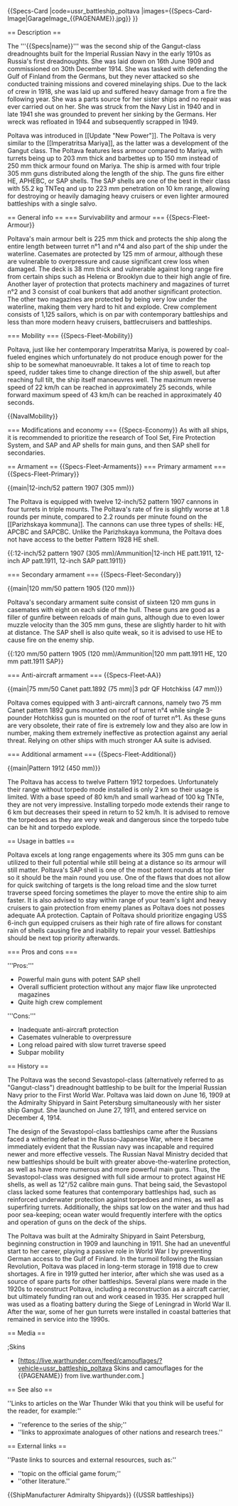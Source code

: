 {{Specs-Card
|code=ussr_battleship_poltava
|images={{Specs-Card-Image|GarageImage_{{PAGENAME}}.jpg}}
}}

== Description ==
<!-- ''In the first part of the description, cover the history of the ship's creation and military application. In the second part, tell the reader about using this ship in the game. Add a screenshot: if a beginner player has a hard time remembering vehicles by name, a picture will help them identify the ship in question.'' -->
The '''{{Specs|name}}''' was the second ship of the Gangut-class dreadnoughts built for the Imperial Russian Navy in the early 1910s as Russia's first dreadnoughts. She was laid down on 16th June 1909 and commissioned on 30th December 1914. She was tasked with defending the Gulf of Finland from the Germans, but they never attacked so she conducted training missions and covered minelaying ships. Due to the lack of crew in 1918, she was laid up and suffered heavy damage from a fire the following year. She was a parts source for her sister ships and no repair was ever carried out on her. She was struck from the Navy List in 1940 and in late 1941 she was grounded to prevent her sinking by the Germans. Her wreck was refloated in 1944 and subsequently scrapped in 1949.

Poltava was introduced in [[Update "New Power"]]. The Poltava is very similar to the [[Imperatritsa Mariya]], as the latter was a development of the Gangut class. The Poltava features less armour compared to Mariya, with turrets being up to 203 mm thick and barbettes up to 150 mm instead of 250 mm thick armour found on Mariya. The ship is armed with four triple 305 mm guns distributed along the length of the ship. The guns fire either HE, APHEBC, or SAP shells. The SAP shells are one of the best in their class with 55.2 kg TNTeq and up to 223 mm penetration on 10 km range, allowing for destroying or heavily damaging heavy cruisers or even lighter armoured battleships with a single salvo.

== General info ==
=== Survivability and armour ===
{{Specs-Fleet-Armour}}
<!-- ''Talk about the vehicle's armour. Note the most well-defended and most vulnerable zones, e.g. the ammo magazine. Evaluate the composition of components and assemblies responsible for movement and manoeuvrability. Evaluate the survivability of the primary and secondary armaments separately. Don't forget to mention the size of the crew, which plays an important role in fleet mechanics. Save tips on preserving survivability for the "Usage in battles" section. If necessary, use a graphical template to show the most well-protected or most vulnerable points in the armour.'' -->
Poltava's main armour belt is 225 mm thick and protects the ship along the entire length between turret n°1 and n°4 and also part of the ship under the waterline. Casemates are protected by 125 mm of armour, although these are vulnerable to overpressure and cause significant crew loss when damaged. The deck is 38 mm thick and vulnerable against long range fire from certain ships such as Helena or Brooklyn due to their high angle of fire. Another layer of protection that protects machinery and magazines of turret n°2 and 3 consist of coal bunkers that add another significant protection. The other two magazines are protected by being very low under the waterline, making them very hard to hit and explode. Crew complement consists of 1,125 sailors, which is on par with contemporary battleships and less than more modern heavy cruisers, battlecruisers and battleships.

=== Mobility ===
{{Specs-Fleet-Mobility}}
<!-- ''Write about the ship's mobility. Evaluate its power and manoeuvrability, rudder rerouting speed, stopping speed at full tilt, with its maximum forward and reverse speed.'' -->
Poltava, just like her contemporary Imperatritsa Mariya, is powered by coal-fueled engines which unfortunately do not produce enough power for the ship to be somewhat manoeuvrable. It takes a lot of time to reach top speed, rudder takes time to change direction of the ship aswell, but after reaching full tilt, the ship itself manoeuvres well. The maximum reverse speed of 22 km/h can be reached in approximately 25 seconds, while forward maximum speed of 43 km/h can be reached in approximately 40 seconds.

{{NavalMobility}}

=== Modifications and economy ===
{{Specs-Economy}}
As with all ships, it is recommended to prioritize the research of Tool Set, Fire Protection System, and SAP and AP shells for main guns, and then SAP shell for secondaries.

== Armament ==
{{Specs-Fleet-Armaments}}
=== Primary armament ===
{{Specs-Fleet-Primary}}
<!-- ''Provide information about the characteristics of the primary armament. Evaluate their efficacy in battle based on their reload speed, ballistics and the capacity of their shells. Add a link to the main article about the weapon: <code><nowiki>{{main|Weapon name (calibre)}}</nowiki></code>. Broadly describe the ammunition available for the primary armament, and provide recommendations on how to use it and which ammunition to choose.'' -->
{{main|12-inch/52 pattern 1907 (305 mm)}}

The Poltava is equipped with twelve 12-inch/52 pattern 1907 cannons in four turrets in triple mounts. The Poltava's rate of fire is slightly worse at 1.8 rounds per minute, compared to 2.2 rounds per minute found on the [[Parizhskaya kommuna]]. The cannons can use three types of shells: HE, APCBC and SAPCBC. Unlike the Parizhskaya kommuna, the Poltava does not have access to the better Pattern 1928 HE shell.

{{:12-inch/52 pattern 1907 (305 mm)/Ammunition|12-inch HE patt.1911, 12-inch AP patt.1911, 12-inch SAP patt.1911}}

=== Secondary armament ===
{{Specs-Fleet-Secondary}}
<!-- ''Some ships are fitted with weapons of various calibres. Secondary armaments are defined as weapons chosen with the control <code>Select secondary weapon</code>. Evaluate the secondary armaments and give advice on how to use them. Describe the ammunition available for the secondary armament. Provide recommendations on how to use them and which ammunition to choose. Remember that any anti-air armament, even heavy calibre weapons, belong in the next section. If there is no secondary armament, remove this section.'' -->
{{main|120 mm/50 pattern 1905 (120 mm)}}

Poltava's secondary armament suite consist of sixteen 120 mm guns in casemates with eight on each side of the hull. These guns are good as a filler of gunfire between reloads of main guns, although due to even lower muzzle velocity than the 305 mm guns, these are slightly harder to hit with at distance. The SAP shell is also quite weak, so it is advised to use HE to cause fire on the enemy ship.

{{:120 mm/50 pattern 1905 (120 mm)/Ammunition|120 mm patt.1911 HE, 120 mm patt.1911 SAP}}

=== Anti-aircraft armament ===
{{Specs-Fleet-AA}}
<!-- ''An important part of the ship's armament responsible for air defence. Anti-aircraft armament is defined by the weapon chosen with the control <code>Select anti-aircraft weapons</code>. Talk about the ship's anti-air cannons and machine guns, the number of guns and their positions, their effective range, and about their overall effectiveness – including against surface targets. If there are no anti-aircraft armaments, remove this section.'' -->
{{main|75 mm/50 Canet patt.1892 (75 mm)|3 pdr QF Hotchkiss (47 mm)}}

Poltava comes equipped with 3 anti-aircraft cannons, namely two 75 mm Canet pattern 1892 guns mounted on roof of turret n°4 while single 3-pounder Hotchkiss gun is mounted on the roof of turret n°1. As these guns are very obsolete, their rate of fire is extremely low and they also are low in number, making them extremely ineffective as protection against any aerial threat. Relying on other ships with much stronger AA suite is advised.

=== Additional armament ===
{{Specs-Fleet-Additional}}
<!-- ''Describe the available additional armaments of the ship: depth charges, mines, torpedoes. Talk about their positions, available ammunition and launch features such as dead zones of torpedoes. If there is no additional armament, remove this section.'' -->
{{main|Pattern 1912 (450 mm)}}

The Poltava has access to twelve Pattern 1912 torpedoes. Unfortunately their range without torpedo mode installed is only 2 km so their usage is limited. With a base speed of 80 km/h and small warhead of 100 kg TNTe, they are not very impressive. Installing torpedo mode extends their range to 6 km but decreases their speed in return to 52 km/h. It is advised to remove the torpedoes as they are very weak and dangerous since the torpedo tube can be hit and torpedo explode.

== Usage in battles ==
<!-- ''Describe the technique of using this ship, the characteristics of her use in a team and tips on strategy. Abstain from writing an entire guide – don't try to provide a single point of view, but give the reader food for thought. Talk about the most dangerous opponents for this vehicle and provide recommendations on fighting them. If necessary, note the specifics of playing with this vehicle in various modes (AB, RB, SB).'' -->
Poltava excels at long range engagements where its 305 mm guns can be utilized to their full potential while still being at a distance so its armour will still matter. Poltava's SAP shell is one of the most potent rounds at top tier so it should be the main round you use. One of the flaws that does not allow for quick switching of targets is the long reload time and the slow turret traverse speed forcing sometimes the player to move the entire ship to aim faster. It is also advised to stay within range of your team's light and heavy cruisers to gain protection from enemy planes as Poltava does not posses adequate AA protection. Captain of Poltava should prioritize engaging USS 6-inch gun equipped cruisers as their high rate of fire allows for constant rain of shells causing fire and inability to repair your vessel. Battleships should be next top priority afterwards.

=== Pros and cons ===
<!-- ''Summarise and briefly evaluate the vehicle in terms of its characteristics and combat effectiveness. Mark its pros and cons in the bulleted list. Try not to use more than 6 points for each of the characteristics. Avoid using categorical definitions such as "bad", "good" and the like - use substitutions with softer forms such as "inadequate" and "effective".'' -->

'''Pros:'''

* Powerful main guns with potent SAP shell
* Overall sufficient protection without any major flaw like unprotected magazines
* Quite high crew complement

'''Cons:'''

* Inadequate anti-aircraft protection
* Casemates vulnerable to overpressure
* Long reload paired with slow turret traverse speed
* Subpar mobility

== History ==
<!-- ''Describe the history of the creation and combat usage of the ship in more detail than in the introduction. If the historical reference turns out to be too long, take it to a separate article, taking a link to the article about the ship and adding a block "/History" (example: <nowiki>https://wiki.warthunder.com/(Ship-name)/History</nowiki>) and add a link to it here using the <code>main</code> template. Be sure to reference text and sources by using <code><nowiki><ref></ref></nowiki></code>, as well as adding them at the end of the article with <code><nowiki><references /></nowiki></code>. This section may also include the ship's dev blog entry (if applicable) and the in-game encyclopedia description (under <code><nowiki>=== In-game description ===</nowiki></code>, also if applicable).'' -->

The Poltava was the second Sevastopol-class (alternatively referred to as "Gangut-class") dreadnought battleship to be built for the Imperial Russian Navy prior to the First World War. Poltava was laid down on June 16, 1909 at the Admiralty Shipyard in Saint Petersburg simultaneously with her sister ship Gangut. She launched on June 27, 1911, and entered service on December 4, 1914.

The design of the Sevastopol-class battleships came after the Russians faced a withering defeat in the Russo-Japanese War, where it became immediately evident that the Russian navy was incapable and required newer and more effective vessels. The Russian Naval Ministry decided that new battleships should be built with greater above-the-waterline protection, as well as have more numerous and more powerful main guns. Thus, the Sevastopol-class was designed with full side armour to protect against HE shells, as well as 12"/52 calibre main guns. That being said, the Sevastopol class lacked some features that contemporary battleships had, such as reinforced underwater protection against torpedoes and mines, as well as superfiring turrets. Additionally, the ships sat low on the water and thus had poor sea-keeping; ocean water would frequently interfere with the optics and operation of guns on the deck of the ships.

The Poltava was built at the Admiralty Shipyard in Saint Petersburg, beginning construction in 1909 and launching in 1911. She had an uneventful start to her career, playing a passive role in World War I by preventing German access to the Gulf of Finland. In the turmoil following the Russian Revolution, Poltava was placed in long-term storage in 1918 due to crew shortages. A fire in 1919 gutted her interior, after which she was used as a source of spare parts for other battleships. Several plans were made in the 1920s to reconstruct Poltava, including a reconstruction as a aircraft carrier, but ultimately funding ran out and work ceased in 1935. Her scrapped hull was used as a floating battery during the Siege of Leningrad in World War II. After the war, some of her gun turrets were installed in coastal batteries that remained in service into the 1990s.

== Media ==
<!-- ''Excellent additions to the article would be video guides, screenshots from the game, and photos.'' -->

;Skins

* [https://live.warthunder.com/feed/camouflages/?vehicle=ussr_battleship_poltava Skins and camouflages for the {{PAGENAME}} from live.warthunder.com.]

== See also ==
<!-- ''Links to articles on the War Thunder Wiki that you think will be useful for the reader, for example:''
* ''reference to the series of the ship;''
* ''links to approximate analogues of other nations and research trees.'' -->
''Links to articles on the War Thunder Wiki that you think will be useful for the reader, for example:''

* ''reference to the series of the ship;''
* ''links to approximate analogues of other nations and research trees.''

== External links ==
<!-- ''Paste links to sources and external resources, such as:''
* ''topic on the official game forum;''
* ''other literature.'' -->
''Paste links to sources and external resources, such as:''

* ''topic on the official game forum;''
* ''other literature.''

{{ShipManufacturer Admiralty Shipyards}}
{{USSR battleships}}